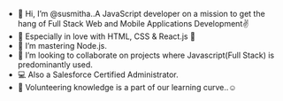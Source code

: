 - 👋 Hi, I’m @susmitha..A JavaScript developer on a mission to get the hang of Full Stack Web and Mobile Applications Development✌️
- 👀 Especially in love with HTML, CSS & React.js 🎲
- 🌱 I’m mastering Node.js.
- 💞️ I’m looking to collaborate on projects where Javascript(Full Stack) is predominantly used.
- 💻 Also a Salesforce Certified Administrator.
- 💭 Volunteering knowledge is a part of our learning curve..☺️



